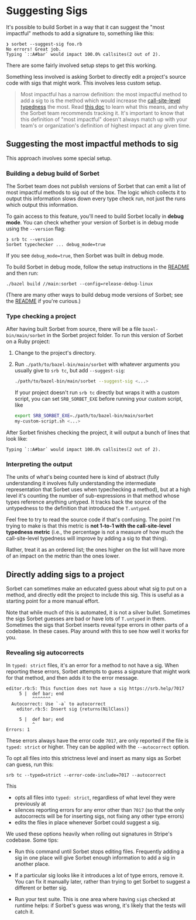 # Suggesting Sigs

It's possible to build Sorbet in a way that it can suggest the "most impactful"
methods to add a signature to, something like this:

```
❯ sorbet --suggest-sig foo.rb
No errors! Great job.
Typing `::A#bar` would impact 100.0% callsites(2 out of 2).
```

There are some fairly involved setup steps to get this working.

Something less involved is asking Sorbet to directly edit a project's source
code with sigs that might work. This involves less custom setup.

> Most impactful has a narrow definition: the most impactful method to add a sig
> to is the method which would increase the [call-site-level typedness][metrics]
> the most. Read [this doc][metrics] to learn what this means, and why the
> Sorbet team recommends tracking it. It's important to know that this
> definition of "most impactful" doesn't always match up with your team's or
> organization's definition of highest impact at any given time.
>
> [metrics]: https://sorbet.org/docs/metrics#which-metrics-to-track

## Suggesting the most impactful methods to sig

This approach involves some special setup.

### Building a debug build of Sorbet

The Sorbet team does not publish versions of Sorbet that can emit a list of most
impactful methods to sig out of the box. The logic which collects it to output
this information slows down every type check run, not just the runs which output
this information.

To gain access to this feature, you'll need to build Sorbet locally in **debug
mode**. You can check whether your version of Sorbet is in debug mode using the
`--version` flag:

```
❯ srb tc --version
Sorbet typechecker ... debug_mode=true
```

If you see `debug_mode=true`, then Sorbet was built in debug mode.

To build Sorbet in debug mode, follow the setup instructions in the [README] and
then run:

```
./bazel build //main:sorbet --config=release-debug-linux
```

(There are many other ways to build debug mode versions of Sorbet; see the
[README] if you're curious.)

[README]: https://github.com/sorbet/sorbet#readme

### Type checking a project

After having built Sorbet from source, there will be a file
`bazel-bin/main/sorbet` in the Sorbet project folder. To run this version of
Sorbet on a Ruby project:

1.  Change to the project's directory.

2.  Run `./path/to/bazel-bin/main/sorbet` with whatever arguments
    you usually give to `srb tc`, but add `--suggest-sig`:

    ```bash
    ./path/to/bazel-bin/main/sorbet --suggest-sig <...>
    ```

    If your project doesn't run `srb tc` directly but wraps it with a custom
    script, you can set `SRB_SORBET_EXE` before running your custom script, like

    ```bash
    export SRB_SORBET_EXE=./path/to/bazel-bin/main/sorbet
    my-custom-script.sh <...>
    ```

After Sorbet finishes checking the project, it will output a bunch of lines that
look like:

```
Typing `::A#bar` would impact 100.0% callsites(2 out of 2).
```

### Interpreting the output

The units of what's being counted here is kind of abstract (fully understanding
it involves fully understanding the intermediate representation that Sorbet uses
when typechecking a method), but at a high level it's counting the
number of sub-expressions in that method whose types reference anything untyped.
It tracks back the source of the untypedness to the definition that introduced
the `T.untyped`.

Feel free to try to read the source code if that's confusing. The point I'm
trying to make is that this metric is **not 1-to-1 with the call-site-level
typedness metric** (i.e., the percentage is not a measure of how much the
call-site-level typedness will improve by adding a sig to that thing).

Rather, treat it as an ordered list; the ones higher on the list will have more
of an impact on the metric than the ones lower.

## Directly adding sigs to a project

Sorbet can sometimes make an educated guess about what sig to put on a method,
and directly edit the project to include this sig. This is useful as a starting
point for a more manual effort.

Note that while much of this is automated, it is not a silver bullet. Sometimes
the sigs Sorbet guesses are bad or have lots of `T.untyped` in them. Sometimes
the sigs that Sorbet inserts reveal type errors in other parts of a codebase. In
these cases. Play around with this to see how well it works for you.

### Revealing sig autocorrects

In `typed: strict` files, it's an error for a method to not have a sig. When
reporting these errors, Sorbet attempts to guess a signature that might work for
that method, and then adds it to the error message.

```
editor.rb:5: This function does not have a sig https://srb.help/7017
     5 |  def bar; end
          ^^^^^^^
  Autocorrect: Use `-a` to autocorrect
    editor.rb:5: Insert sig {returns(NilClass)}

     5 |  def bar; end
          ^
Errors: 1
```

These errors always have the error code `7017`, are only reported if the file is
`typed: strict` or higher. They can be applied with the `--autocorrect` option.

To opt all files into this strictness level and insert as many sigs as Sorbet
can guess, run this:

```
srb tc --typed=strict --error-code-include=7017 --autocorrect
```

This

- opts all files into `typed: strict`, regardless of what level they were
  previously at
- silences reporting errors for any error other than `7017` (so that the only
  autocorrects will be for inserting sigs, not fixing any other type errors)
- edits the files in place whenever Sorbet could suggest a sig.

We used these options heavily when rolling out signatures in Stripe's codebase.
Some tips:

- Run this command until Sorbet stops editing files. Frequently adding a sig in
  one place will give Sorbet enough information to add a sig in another place.

- If a particular sig looks like it introduces a lot of type errors, remove it.
  You can fix it manually later, rather than trying to get Sorbet to suggest a
  different or better sig.

- Run your test suite. This is one area where having `sig`s checked at runtime
  helps: if Sorbet's guess was wrong, it's likely that the tests will catch it.

